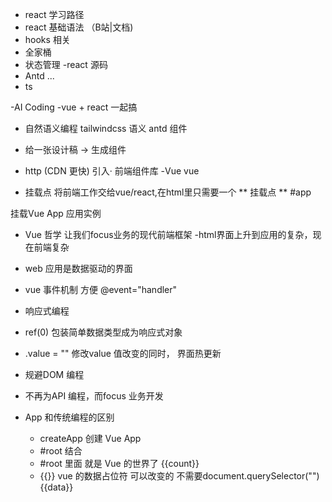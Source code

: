 - react 学习路径
- react 基础语法 （B站|文档)
- hooks 相关
- 全家桶
- 状态管理
 -react 源码
 - Antd ...
 - ts

 -AI Coding
  -vue + react 一起搞
  - 自然语义编程
   tailwindcss 语义
   antd 组件
 - 给一张设计稿 -> 生成组件
 
 - http (CDN  更快) 引入· 前端组件库
  -Vue
   vue

- 挂载点
将前端工作交给vue/react,在html里只需要一个 ** 挂载点 ** #app

挂载Vue App 应用实例

- Vue 哲学 让我们focus业务的现代前端框架
 -html界面上升到应用的复杂，现在前端复杂
 - web 应用是数据驱动的界面
 - vue 事件机制 方便 @event="handler"
 - 响应式编程
  - ref(0) 包装简单数据类型成为响应式对象
  - .value = "" 修改value 值改变的同时， 界面热更新
  - 规避DOM 编程
  - 不再为API 编程，而focus 业务开发

  

- App 和传统编程的区别
   - createApp 创建 Vue App
   - #root 结合
   - #root 里面 就是 Vue 的世界了
   {{count}}
  - {{}} vue 的数据占位符
   可以改变的
   不需要document.querySelector("")
   {{data}}